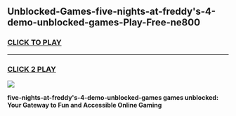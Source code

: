 
## Unblocked-Games-five-nights-at-freddy's-4-demo-unblocked-games-Play-Free-ne800
<h3>
<a href="https://premium76.site?title=five-nights-at-freddy's-4-demo-unblocked-games&ref=10A">CLICK TO PLAY</a></h3>
<hr>

<h3>
<a href="https://premium76.site?title=five-nights-at-freddy's-4-demo-unblocked-games&ref=10A">CLICK 2 PLAY</a>
  
</h3>

<a href="https://premium76.site?title=five-nights-at-freddy's-4-demo-unblocked-games&ref=10A"><img src="https://clearcache.store/games.png"></a>


**five-nights-at-freddy's-4-demo-unblocked-games games unblocked: Your Gateway to Fun and Accessible Online Gaming**
